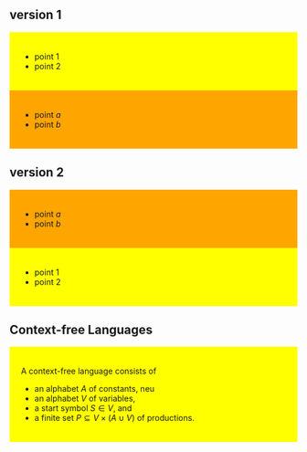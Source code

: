 <!--
author:   Thomas Wilke

email:    thomas.wilke@email.uni-kiel.de

language: en

narrator: US English Female

comment:  A playground for LiaScript

version: 1.0.0

-->

## version 1

<div style="background: yellow; padding: 20px">

* point 1
* point 2

</div>

<div style="background: orange; padding: 20px">

* point $a$
* point $b$
    
</div>

## version 2

<div style="background: orange; padding: 20px">

* point $a$
* point $b$
    
</div>

<div style="background: yellow; padding: 20px">

* point 1
* point 2

</div>

## Context-free Languages

<div style="background: yellow; padding: 20px">

A context-free language consists of 
    
* an alphabet $A$ of constants, neu
* an alphabet $V$ of variables,
* a start symbol $S \in V$, and
* a finite set $P \subseteq V \times (A \cup V)$ of productions.
    
</div>

